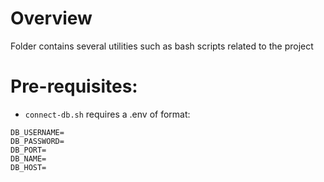 # Overview

Folder contains several utilities such as bash scripts related to the project

# Pre-requisites:

- `connect-db.sh` requires a .env of format:
```
DB_USERNAME=
DB_PASSWORD=
DB_PORT=
DB_NAME=
DB_HOST=
```